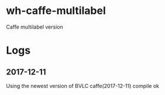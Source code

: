 # wh-caffe-multilabel

Caffe multilabel version

# Logs
## 2017-12-11

Using the newest version of BVLC caffe(2017-12-11) compile ok
